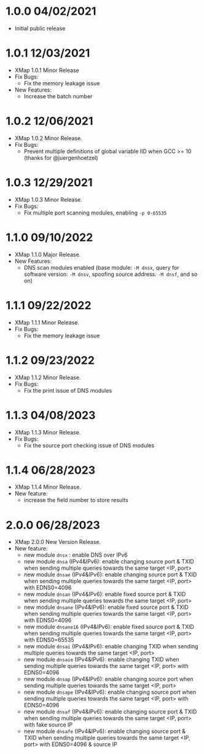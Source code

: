 # 1.0.0 04/02/2021
* Initial public release

# 1.0.1 12/03/2021
* XMap 1.0.1 Minor Release
* Fix Bugs:
  * Fix the memory leakage issue
* New Features:
  * Increase the batch number

# 1.0.2 12/06/2021
* XMap 1.0.2 Minor Release.
* Fix Bugs:
    * Prevent multiple definitions of global variable IID when GCC >= 10 (thanks for @juergenhoetzel)

# 1.0.3 12/29/2021
* XMap 1.0.3 Minor Release.
* Fix Bugs:
  * Fix multiple port scanning modules, enabling `-p 0-65535`

# 1.1.0 09/10/2022
* XMap 1.1.0 Major Release.
* New Features:
  * DNS scan modules enabled (base module: `-M dnsx`, query for software version: `-M dnsv`, spoofing source address: `-M dnsf`, and so on)

# 1.1.1 09/22/2022
* XMap 1.1.1 Minor Release.
* Fix Bugs:
  * Fix the memory leakage issue

# 1.1.2 09/23/2022
* XMap 1.1.2 Minor Release.
* Fix Bugs:
  * Fix the print issue of DNS modules

# 1.1.3 04/08/2023
* XMap 1.1.3 Minor Release.
* Fix Bugs:
  * Fix the source port checking issue of DNS modules

# 1.1.4 06/28/2023
* XMap 1.1.4 Minor Release.
* New feature:
  * increase the field number to store results

# 2.0.0 06/28/2023
* XMap 2.0.0 New Version Release.
* New feature:
  * new module `dnsx`                : enable DNS over IPv6
  * new module `dnsa`     (IPv4&IPv6): enable changing source port & TXID when sending multiple queries towards the same target <IP, port>
  * new module `dnsae`    (IPv4&IPv6): enable changing source port & TXID when sending multiple queries towards the same target <IP, port> with EDNS0=4096
  * new module `dnsan`    (IPv4&IPv6): enable fixed source port & TXID when sending multiple queries towards the same target <IP, port>
  * new module `dnsane`   (IPv4&IPv6): enable fixed source port & TXID when sending multiple queries towards the same target <IP, port> with EDNS0=4096
  * new module `dnsane16` (IPv4&IPv6): enable fixed source port & TXID when sending multiple queries towards the same target <IP, port> with EDNS0=65535
  * new module `dnsai`    (IPv4&IPv6): enable changing TXID when sending multiple queries towards the same target <IP, port>
  * new module `dnsaie`   (IPv4&IPv6): enable changing TXID when sending multiple queries towards the same target <IP, port> with EDNS0=4096
  * new module `dnsap`    (IPv4&IPv6): enable changing source port when sending multiple queries towards the same target <IP, port>
  * new module `dnsape`   (IPv4&IPv6): enable changing source port when sending multiple queries towards the same target <IP, port> with EDNS0=4096
  * new module `dnsaf`    (IPv4&IPv6): enable changing source port & TXID when sending multiple queries towards the same target <IP, port> with fake source IP
  * new module `dnsafe`   (IPv4&IPv6): enable changing source port & TXID when sending multiple queries towards the same target <IP, port> with EDNS0=4096 & source IP
